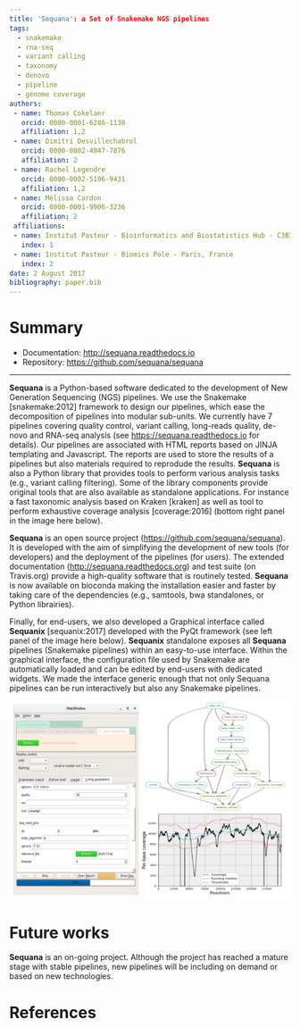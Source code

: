 ```yaml
---
title: 'Sequana': a Set of Snakemake NGS pipelines
tags:
  - snakemake
  - rna-seq
  - variant calling
  - taxonomy
  - denovo
  - pipeline
  - genome coverage  
authors:
 - name: Thomas Cokelaer
   orcid: 0000-0001-6286-1138
   affiliation: 1,2
 - name: Dimitri Desvillechabrol
   orcid: 0000-0002-4947-7876
   affiliation: 2
 - name: Rachel Legendre
   orcid: 0000-0002-5196-9431
   affiliation: 1,2
 - name: Mélissa Cardon
   orcid: 0000-0001-9906-3236
   affiliation: 2
 affiliations:
 - name: Institut Pasteur - Bioinformatics and Biostatistics Hub - C3BI, USR 3756 IP CNRS - Paris, France
   index: 1
 - name: Institut Pasteur - Biomics Pole - Paris, France
   index: 2
date: 2 August 2017
bibliography: paper.bib
---
```


# Summary

* Documentation: http://sequana.readthedocs.io
* Repository: https://github.com/sequana/sequana
---
**Sequana** is a Python-based software dedicated to the development of New Generation Sequencing (NGS) pipelines.
We use the Snakemake [snakemake:2012] framework to design our pipelines, which ease the decomposition of pipelines into modular sub-units. We currently have 7 pipelines covering quality control, variant calling, long-reads quality, de-novo and RNA-seq analysis (see https://sequana.readthedocs.io for details). Our pipelines are associated with HTML reports based on JINJA templating and Javascript. The reports are used to store the results of a pipelines but also materials required to reprodude the results. **Sequana** is also a Python library that provides tools to perform various analysis tasks (e.g., variant calling filtering). Some of the library components provide original tools that are also available as standalone applications. For instance a fast taxonomic analysis based on Kraken [kraken] as well as tool to perform exhaustive coverage analysis [coverage:2016] (bottom right panel in the image here below).

**Sequana** is an open source project (https://github.com/sequana/sequana). It is developed with the aim
of simplifying the development of new tools (for developers) and the deployment of the pipelines (for users).
The extended documentation (http://sequana.readthedocs.org) and test suite (on Travis.org) provide a high-quality
software that is routinely tested. **Sequana** is now available on bioconda making the installation easier and faster by taking care of the dependencies (e.g., samtools, bwa standalones, or Python librairies). 

Finally, for end-users, we also developed a Graphical interface called **Sequanix** [sequanix:2017] developed with the PyQt framework (see left panel of the image here below). **Sequanix** standalone exposes all **Sequana** pipelines (Snakemake pipelines) within an easy-to-use interface. Within the graphical interface, the configuration file used by Snakemake are automatically loaded and can be edited by end-users with dedicated widgets. We made the interface generic enough that not only Sequana pipelines can be run interactively but also any Snakemake pipelines.

![](sequana.png)

# Future works

**Sequana** is an on-going project. Although the project has reached a mature stage with stable pipelines, new pipelines will be including on demand or based on new technologies. 

# References
